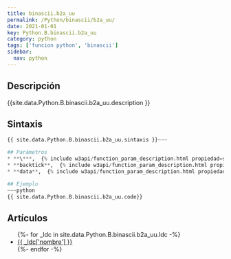 ```yaml
---
title: binascii.b2a_uu
permalink: /Python/binascii/b2a_uu/
date: 2021-01-01
key: Python.B.binascii.b2a_uu
category: python
tags: ['funcion python', 'binascii']
sidebar: 
  nav: python
---
```


## Descripción
{{site.data.Python.B.binascii.b2a_uu.description }}

## Sintaxis
~~~python
{{ site.data.Python.B.binascii.b2a_uu.sintaxis }}~~~

## Parámetros
* **\***,  {% include w3api/function_param_description.html propiedad=site.data.Python.B.binascii.b2a_uu valor="*" %}
* **backtick**,  {% include w3api/function_param_description.html propiedad=site.data.Python.B.binascii.b2a_uu valor="backtick" %}
* **data**,  {% include w3api/function_param_description.html propiedad=site.data.Python.B.binascii.b2a_uu valor="data" %}

## Ejemplo
~~~python
{{ site.data.Python.B.binascii.b2a_uu.code}}
~~~

## Artículos
<ul>
{%- for _ldc in site.data.Python.B.binascii.b2a_uu.ldc -%}
   <li>
       <a href="{{_ldc['url'] }}">{{ _ldc['nombre'] }}</a>
   </li>
{%- endfor -%}
</ul>
